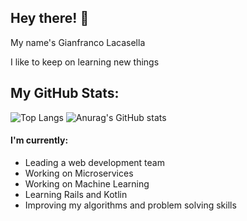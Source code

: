 
## Hey there! 👋
My name's Gianfranco Lacasella

I like to keep on learning new things

## My GitHub Stats:
![Top Langs](https://github-readme-stats.vercel.app/api/top-langs/?username=glacasellaUANDES&layout=compact&theme=tokyonight&langs_count=10)
![Anurag's GitHub stats](https://github-readme-stats.vercel.app/api?username=glacasellaUANDES&count_private=true&show_icons=true&theme=tokyonight)

#### I'm currently:
- Leading a web development team
- Working on Microservices
- Working on Machine Learning
- Learning Rails and Kotlin
- Improving my algorithms and problem solving skills
